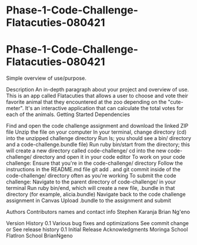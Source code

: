 # Phase-1-Code-Challenge-Flatacuties-080421
# Phase-1-Code-Challenge-Flatacuties-080421
Simple overview of use/purpose.

Description An in-depth paragraph about your project and overview of use. This is an app called Flatacuties that allows a user to choose and vote their favorite animal that they encountered at the zoo depending on the "cute-meter". It's an interactive application that can calculate the total votes for each of the animals.
Getting Started Dependencies

Find and open the code challenge assignment and download the linked ZIP file Unzip the file on your computer In your terminal, change directory (cd) into the unzipped challenge directory Run ls; you should see a bin/ directory and a code-challenge.bundle file) Run ruby bin/start from the directory; this will create a new directory called code-challenge/ cd into the new code-challenge/ directory and open it in your code editor To work on your code challenge:
Ensure that you're in the code-challenge/ directory Follow the instructions in the README.md file git add . and git commit inside of the code-challenge/ directory often as you're working To submit the code challenge:
Navigate to the parent directory of code-challenge/ in your terminal Run ruby bin/end, which will create a new file, .bundle in that directory (for example, alicia.bundle) Navigate back to the code challenge assignment in Canvas Upload .bundle to the assignment and submit

Authors Contributors names and contact info
Stephen Karanja
Brian Ng'eno

Version History 0.1 Various bug fixes and optimizations See commit change or See release history 0.1 Initial Release
Acknowledgments Moringa School FlatIron School BrianNgeno